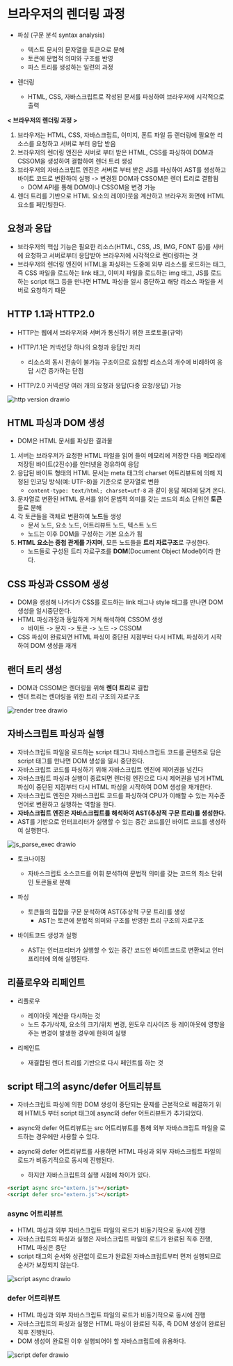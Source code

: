 # 브라우저의 렌더링 과정

* 파싱 (구문 분석 syntax analysis)
    * 텍스트 문서의 문자열을 토큰으로 분해
    * 토큰에 문법적 의미와 구조를 반영
    * 파스 트리를 생성하는 일련의 과정

* 렌더링
    * HTML, CSS, 자바스크립트로 작성된 문서를 파싱하여 브라우저에 시각적으로 출력

**< 브라우저의 렌더링 과정 >**
1. 브라우저는 HTML, CSS, 자바스크립트, 이미지, 폰트 파일 등 렌더링에 필요한 리소스를 요청하고 서버로 부터 응답 받음
2. 브라우저의 렌더링 엔진은 서버로 부터 받은 HTML, CSS를 파싱하여 DOM과 CSSOM을 생성하여 결합하여 렌더 트리 생성
3. 브라우저의 자바스크립트 엔진은 서버로 부터 받은 JS를 파싱하여 AST를 생성하고 바이트 코드로 변환하여 실행 -> 변경된 DOM과 CSSOM은 렌더 트리로 결합됨
    * DOM API를 통해 DOM이나 CSSOM을 변경 가능
4. 렌더 트리를 기반으로 HTML 요소의 레이아웃을 계산하고 브라우저 화면에 HTML 요소를 페인팅한다.

## 요청과 응답
* 브라우저의 핵심 기능은 필요한 리소스(HTML, CSS, JS, IMG, FONT 등)를 서버에 요청하고 서버로부터 응답받아 브라우저에 시각적으로 렌더링하는 것
* 브라우저의 렌더링 엔진이 HTML을 파싱하는 도중에 외부 리소스를 로드하는 태그, 즉 CSS 파일을 로드하는 link 태그, 이미지 파일을 로드하는 img 태그, JS를 로드하는 script 태그 등을 만나면 HTML 파싱을 일시 중단하고 해당 리소스 파일을 서버로 요청하기 때문

## HTTP 1.1과 HTTP2.0
* HTTP는 웹에서 브라우저와 서버가 통신하기 위한 프로토콜(규약)
* HTTP/1.1은 커넥션당 하나의 요청과 응답만 처리
    * 리소스의 동시 전송이 불가능 구조이므로 요청할 리소스의 개수에 비례하여 응답 시간 증가하는 단점

* HTTP/2.0 커넥션당 여러 개의 요청과 응답(다중 요청/응답) 가능

![http version drawio](https://user-images.githubusercontent.com/63139527/184540504-93c4f336-3de8-4d6f-a7f8-43128bd591b9.png)

## HTML 파싱과 DOM 생성
* DOM은 HTML 문서를 파싱한 결과물
1. 서버는 브라우저가 요청한 HTML 파일을 읽어 들여 메모리에 저장한 다음 메모리에 저장된 바이트(2진수)를 인터넷을 경유하여 응답
2. 응답된 바이트 형태의 HTML 문서는 meta 태그의 charset 어트리뷰트에 의해 지정된 인코딩 방식(예: UTF-8)을 기준으로 문자열로 변환
    * `content-type: text/html; charset=utf-8` 과 같이 응답 헤더에 담겨 온다.
3. 문자열로 변환된 HTML 문서를 읽어 문법적 의미를 갖는 코드의 최소 단위인 **토큰**들로 분해
4. 각 토큰들을 객체로 변환하여 **노드**들 생성
    * 문서 노드, 요소 노드, 어트리뷰트 노드, 텍스트 노드
    * 노드는 이후 DOM을 구성하는 기본 요소가 됨
5. **HTML 요소는 중첩 관계를 가지며**, 모든 노드들을 **트리 자료구조**로 구성한다.
    * 노드들로 구성된 트리 자료구조를 **DOM**(Document Object Model)이라 한다.

## CSS 파싱과 CSSOM 생성
* DOM을 생성해 나가다가 CSS를 로드하는 link 태그나 style 태그를 만나면 DOM 생성을 일시중단한다.
* HTML 파싱과정과 동일하게 거쳐 해석하여 CSSOM 생성
    * 바이트 -> 문자 -> 토큰 -> 노드 -> CSSOM
* CSS 파싱이 완료되면 HTML 파싱이 중단된 지점부터 다시 HTML 파싱하기 시작하여 DOM 생성을 재개

## 랜더 트리 생성
* DOM과 CSSOM은 렌더링을 위해 **렌더 트리**로 결합
* 렌더 트리는 렌더링을 위한 트리 구조의 자료구조

![render tree drawio](https://user-images.githubusercontent.com/63139527/184541282-e0eb7191-f99b-4e54-8945-3c22388ac1e7.png)

## 자바스크립트 파싱과 실행
* 자바스크립트 파일을 로드하는 script 태그나 자바스크립트 코드를 콘텐츠로 담은 script 태그를 만나면 DOM 생성을 일시 중단한다.
* 자바스크립트 코드를 파싱하기 위해 자바스크립트 엔진에 제어권을 넘긴다
* 자바스크립트 파싱과 실행이 종료되면 렌더링 엔진으로 다시 제어권을 넘겨 HTML 파싱이 중단된 지점부터 다시 HTML 파싱을 시작하여 DOM 생성을 재개한다.
* 자바스크립트 엔진은 자바스크립트 코드를 파싱하여 CPU가 이해할 수 있는 저수준 언어로 변환하고 실행하는 역할을 한다.
* **자바스크립트 엔진은 자바스크립트를 해석하여 AST(추상적 구문 트리)를 생성한다.**
* AST를 기반으로 인터프리터가 실행할 수 있는 중간 코드를인 바이트 코드를 생성하여 실행한다.

![js_parse_exec drawio](https://user-images.githubusercontent.com/63139527/184541698-9eadeb5a-77a6-4d27-a228-70e0a483162c.png)

* 토크나이징
    * 자바스크립트 소스코드를 어휘 분석하여 문법적 의미를 갖는 코드의 최소 단위인 토큰들로 분해

* 파싱
    * 토큰들의 집합을 구문 분석하여 AST(추상적 구문 트리)를 생성
        * AST는 토큰에 문법적 의미와 구조를 반영한 트리 구조의 자료구조

* 바이트코드 생성과 실행
    * AST는 인터프리터가 실행할 수 있는 중간 코드인 바이트코드로 변환되고 인터프리터에 의해 실행된다.

## 리플로우와 리페인트
* 리플로우
    * 레이아웃 계산을 다시하는 것
    * 노드 추가/삭제, 요소의 크기/위치 변경, 윈도우 리사이즈 등 레이아웃에 영향을 주는 변경이 발생한 경우에 한하여 실행

* 리페인트
    * 재결합된 렌더 트리를 기반으로 다시 페인트를 하는 것

## script 태그의 async/defer 어트리뷰트
* 자바스크립트 파싱에 의한 DOM 생성이 중단되는 문제를 근본적으로 해결하기 위해 HTML5 부터 script 태그에 async와 defer 어트리뷰트가 추가되었다.

* async와 defer 어트리뷰트는 src 어트리뷰트를 통해 외부 자바스크립트 파일을 로드하는 경우에만 사용할 수 있다.

* async와 defer 어트리뷰트를 사용하면 HTML 파싱과 외부 자바스크립트 파일의 로드가 비동기적으로 동시에 진행된다.
    * 하지만 자바스크립트의 실행 시점에 차이가 있다.

```html
<script async src="extern.js"></script>
<script defer src="extern.js"></script>
```

### async 어트리뷰트
* HTML 파싱과 외부 자바스크립트 파일의 로드가 비동기적으로 동시에 진행
* 자바스크립트의 파싱과 실행은 자바스크립트 파일의 로드가 완료된 직후 진행, HTML 파싱은 중단
* script 태그의 순서와 상관없이 로드가 완료된 자바스크립트부터 먼저 실행되므로 순서가 보장되지 않는다.

![script async drawio](https://user-images.githubusercontent.com/63139527/184542168-0306d14a-5fbe-454a-a380-f6bb5c2d7230.png)

### defer 어트리뷰트
* HTML 파싱과 외부 자바스크립트 파일의 로드가 비동기적으로 동시에 진행
* 자바스크립트의 파싱과 실행은 HTML 파싱이 완료된 직후, 즉 DOM 생성이 완료된 직후 진행된다.
* DOM 생성이 완료된 이후 실행되어야 할 자바스크립트에 유용하다.

![script defer drawio](https://user-images.githubusercontent.com/63139527/184542222-fa952210-81ff-48aa-b905-4e6faedd38a4.png)